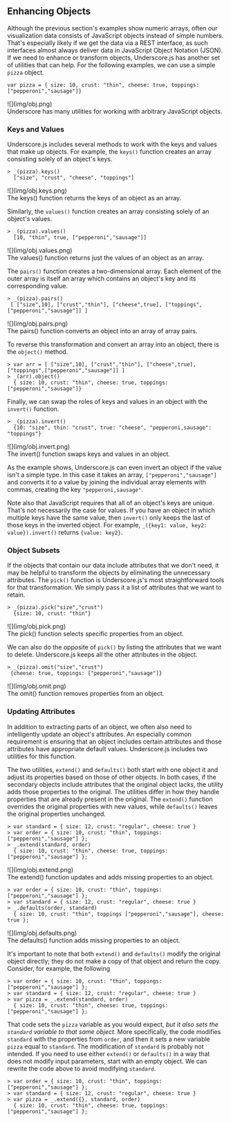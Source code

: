 ## Enhancing Objects

Although the previous section's examples show numeric arrays, often our visualization data consists of JavaScript objects instead of simple numbers. That's especially likely if we get the data via a REST interface, as such interfaces almost always deliver data in JavaScript Object Notation (JSON). If we need to enhance or transform objects, Underscore.js has another set of utilities that can help. For the following examples, we can use a simple `pizza` object.

``` {.javascript .numberLines}
var pizza = { size: 10, crust: "thin", cheese: true, toppings: ["pepperoni","sausage"]}
```

<figure style="margin-left:0;margin-right:0;">
![](img/obj.png)
<figcaption>Underscore has many utilities for working with arbitrary JavaScript objects.</figcaption>
</figure>

### Keys and Values

Underscore.js includes several methods to work with the keys and values that make up objects. For example, the `keys()` function creates an array consisting solely of an object's keys.

``` {.javascript .numberLines}
> _(pizza).keys()
  ["size", "crust", "cheese", "toppings"]
```

<figure style="margin-left:0;margin-right:0;">
![](img/obj.keys.png)
<figcaption>The keys() function returns the keys of an object as an array.</figcaption>
</figure>

Similarly, the `values()` function creates an array consisting solely of an object's values.

``` {.javascript .numberLines}
> _(pizza).values()
  [10, "thin", true, ["pepperoni","sausage"]]
```

<figure style="margin-left:0;margin-right:0;">
![](img/obj.values.png)
<figcaption>The values() function returns just the values of an object as an array.</figcaption>
</figure>

The `pairs()` function creates a two-dimensional array. Each element of the outer array is itself an array which contains an object's key and its corresponding value.

``` {.javascript .numberLines}
> _(pizza).pairs()
 [ ["size",10], ["crust","thin"], ["cheese",true], ["toppings",["pepperoni","sausage"]] ]
```

<figure style="margin-left:0;margin-right:0;">
![](img/obj.pairs.png)
<figcaption>The pairs() function converts an object into an array of array pairs.</figcaption>
</figure>

To reverse this transformation and convert an array into an object, there is the `object()` method.

``` {.javascript .numberLines}
> var arr = [ ["size",10], ["crust","thin"], ["cheese",true], ["toppings",["pepperoni","sausage"]] ]
> _(arr).object()
  { size: 10, crust: "thin", cheese: true, toppings: ["pepperoni","sausage"]}
```

Finally, we can swap the roles of keys and values in an object with the `invert()` function.

``` {.javascript .numberLines}
> _(pizza).invert()
  {10: "size", thin: "crust", true: "cheese", "pepperoni,sausage": "toppings"}
```

<figure style="margin-left:0;margin-right:0;">
![](img/obj.invert.png)
<figcaption>The invert() function swaps keys and values in an object.</figcaption>
</figure>

As the example shows, Underscore.js can even invert an object if the value isn't a simple type. In this case it takes an array, `["pepperoni","sausage"]` and converts it to a value by joining the individual array elements with commas, creating the key `"pepperoni,sausage"`.

Note also that JavaScript requires that all of an object's keys are unique. That's not necessarily the case for values. If you have an object in which multiple keys have the same value, then `invert()` only keeps the last of those keys in the inverted object. For example, `_({key1: value, key2: value}).invert()` returns `{value: key2}`.

### Object Subsets

If the objects that contain our data include attributes that we don't need, it may be helpful to transform the objects by eliminating the unnecessary attributes. The `pick()` function is Underscore.js's most straightforward tools for that transformation. We simply pass it a list of attributes that we want to retain.

``` {.javascript .numberLines}
> _(pizza).pick("size","crust")
  {size: 10, crust: "thin"}
```

<figure style="margin-left:0;margin-right:0;">
![](img/obj.pick.png)
<figcaption>The pick() function selects specific properties from an object.</figcaption>
</figure>

We can also do the opposite of `pick()` by listing the attributes that we want to delete. Underscore.js keeps all the other attributes in the object.

``` {.javascript .numberLines}
> _(pizza).omit("size","crust")
 {cheese: true, toppings: ["pepperoni","sausage"]}
```

<figure style="margin-left:0;margin-right:0;">
![](img/obj.omit.png)
<figcaption>The omit() function removes properties from an object.</figcaption>
</figure>

### Updating Attributes

In addition to extracting parts of an object, we often also need to intelligently update an object's attributes. An especially common requirement is ensuring that an object includes certain attributes and those attributes have appropriate default values. Underscore.js includes two utilities for this function.

The two utilities, `extend()` and `defaults()` both start with one object it and adjust its properties based on those of other objects. In both cases, if the secondary objects include attributes that the original object lacks, the utility adds those properties to the original. The utilities differ in how they handle properties that are already present in the original. The `extend()` function overrides the original properties with new values, while `defaults()` leaves the original properties unchanged.

``` {.javascript .numberLines}
> var standard = { size: 12, crust: "regular", cheese: true }
> var order = { size: 10, crust: "thin", toppings: ["pepperoni","sausage"] };
> _.extend(standard, order)
  { size: 10, crust: "thin", cheese: true, toppings: ["pepperoni","sausage"] };
```

<figure style="margin-left:0;margin-right:0;">
![](img/obj.extend.png)
<figcaption>The extend() function updates and adds missing properties to an object.</figcaption>
</figure>

``` {.javascript .numberLines}
> var order = { size: 10, crust: "thin", toppings: ["pepperoni","sausage"] };
> var standard = { size: 12, crust: "regular", cheese: true }
> _.defaults(order, standard)
  { size: 10, crust: "thin", toppings ["pepperoni","sausage"], cheese: true };
```

<figure style="margin-left:0;margin-right:0;">
![](img/obj.defaults.png)
<figcaption>The defaults() function adds missing properties to an object.</figcaption>
</figure>

It's important to note that both `extend()` and `defaults()` modify the original object directly; they do not make a copy of that object and return the copy. Consider, for example, the following

``` {.javascript .numberLines}
> var order = { size: 10, crust: "thin", toppings: ["pepperoni","sausage"] };
> var standard = { size: 12, crust: "regular", cheese: true }
> var pizza = _.extend(standard, order)
  { size: 10, crust: "thin", cheese: true, toppings: ["pepperoni","sausage"] };
```

That code sets the `pizza` variable as you would expect, _but it also sets the `standard` variable to that same object_. More specifically, the code modifies `standard` with the properties from `order`, and then it sets a new variable `pizza` equal to `standard`. The modification of `standard` is probably not intended. If you need to use either `extend()` or `defaults()` in a way that does not modify input parameters, start with an empty object. We can rewrite the code above to avoid modifying `standard`.

``` {.javascript .numberLines}
> var order = { size: 10, crust: "thin", toppings: ["pepperoni","sausage"] };
> var standard = { size: 12, crust: "regular", cheese: true }
> var pizza = _.extend({}, standard, order)
  { size: 10, crust: "thin", cheese: true, toppings: ["pepperoni","sausage"] };
```
